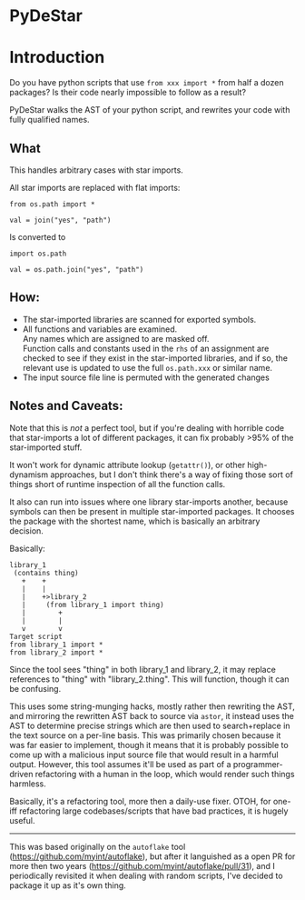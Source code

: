 PyDeStar
=========


Introduction
============

Do you have python scripts that use `from xxx import *` from half a dozen packages?
Is their code nearly impossible to follow as a result?

PyDeStar walks the AST of your python script, and rewrites your code with fully qualified
names.


What
---------

This handles arbitrary cases with star imports.

All star imports are replaced with flat imports:

```
from os.path import *

val = join("yes", "path")
```

Is converted to

```
import os.path

val = os.path.join("yes", "path")
```

How:
---------

 - The star-imported libraries are scanned for exported symbols.
 - All functions and variables are examined.   
   Any names which are assigned to are masked off.  
   Function calls and constants used in the `rhs` of an assignment are checked to see if they
exist in the star-imported libraries, and if so, the relevant use is updated to use the
full `os.path.xxx` or similar name.
 - The input source file line is permuted with the generated changes

Notes and Caveats:
---------

Note that this is *not* a perfect tool, but if you're dealing with horrible code that
star-imports a lot of different packages, it can fix probably >95% of the star-imported stuff.

It won't work for dynamic attribute lookup (`getattr()`), or other high-dynamism approaches,
but I don't think there's a way of fixing those sort of things short of runtime
inspection of all the function calls.

It also can run into issues where one library star-imports another, because symbols can
then be present in multiple star-imported packages. It chooses the package with the
shortest name, which is basically an arbitrary decision.


Basically:
```  
library_1
 (contains thing)
   +    +
   |    |
   |    +>library_2
   |     (from library_1 import thing)
   |        +
   |        |
   v        v
Target script
from library_1 import *
from library_2 import *

```

Since the tool sees "thing" in both library_1 and library_2, it may replace
references to "thing" with "library_2.thing". This will function, though it 
can be confusing.

This uses some string-munging hacks, mostly rather then rewriting the AST, and mirroring
the rewritten AST back to source via `astor`, it instead uses the AST to determine precise
strings which are then used to search+replace in the text source on a per-line basis.
This was primarily chosen because it was far easier to implement, though it means that it is
probably possible to come up with a malicious input source file that would result in a
harmful output. However, this tool assumes it'll be used as part of a programmer-driven
refactoring with a human in the loop, which would render such things harmless.

Basically, it's a refactoring tool, more then a daily-use fixer. OTOH, for
one-iff refactoring large codebases/scripts that have bad practices, it is hugely useful.

---------------


This was based originally on the `autoflake` tool (https://github.com/myint/autoflake), but
after it languished as a open PR for more then two years (https://github.com/myint/autoflake/pull/31),
and I periodically revisited it when dealing with random scripts, I've decided to package it up as it's
own thing.



